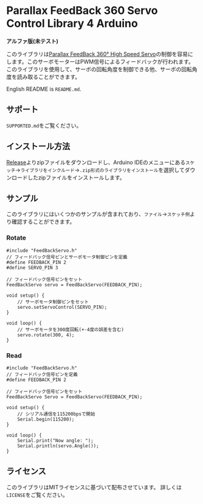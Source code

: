 Parallax FeedBack 360 Servo Control Library 4 Arduino
=====

**アルファ版(未テスト)**

このライブラリは[Parallax FeedBack 360° High Speed Servo](https://www.parallax.com/product/900-00360)の制御を容易にします。このサーボモーターはPWM信号によるフィードバックが行われます。このライブラリを使用して、サーボの回転角度を制御できる他、サーボの回転角度を読み取ることができます。

English README is `README.md`.

## サポート
`SUPPORTED.md`をご覧ください。

## インストール方法
[Release](https://github.com/HyodaKazuaki/)よりzipファイルをダウンロードし、Arduino IDEのメニューにある`スケッチ`→`ライブラリをインクルード`→`.zip形式のライブラリをインストール`を選択してダウンロードしたzipファイルをインストールします。

## サンプル
このライブラリにはいくつかのサンプルが含まれており、`ファイル`→`スケッチ例`より確認することができます。
### Rotate
```arduino
#include "FeedBackServo.h"
// フィードバック信号ピンとサーボモータ制御ピンを定義
#define FEEDBACK_PIN 2
#define SERVO_PIN 3

// フィードバック信号ピンをセット
FeedBackServo servo = FeedBackServo(FEEDBACK_PIN);

void setup() {
    // サーボモータ制御ピンをセット
    servo.setServoControl(SERVO_PIN);
}

void loop() {
    // サーボモータを300度回転(+-4度の誤差を含む)
    servo.rotate(300, 4);
}
```
### Read
```arduino
#include "FeedBackServo.h"
// フィードバック信号ピンを定義
#define FEEDBACK_PIN 2

// フィードバック信号ピンをセット
FeedBackServo Servo = FeedBackServo(FEEDBACK_PIN);

void setup() {
    // シリアル通信を115200bpsで開始
    Serial.begin(115200);
}

void loop() {
    Serial.print("Now angle: ");
    Serial.println(servo.Angle());
}
```

## ライセンス
このライブラリはMITライセンスに基づいて配布させています。
詳しくは`LICENSE`をご覧ください。